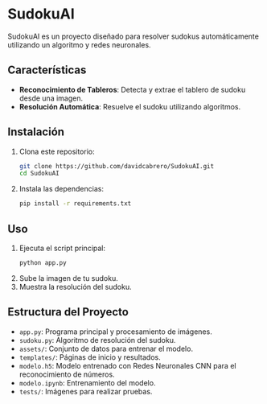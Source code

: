 # SudokuAI

SudokuAI es un proyecto diseñado para resolver sudokus automáticamente utilizando un algoritmo y redes neuronales.

## Características

- **Reconocimiento de Tableros**: Detecta y extrae el tablero de sudoku desde una imagen.
- **Resolución Automática**: Resuelve el sudoku utilizando algoritmos.

## Instalación

1. Clona este repositorio:
     ```bash
     git clone https://github.com/davidcabrero/SudokuAI.git
     cd SudokuAI
     ```
2. Instala las dependencias:
     ```bash
     pip install -r requirements.txt
     ```

## Uso

1. Ejecuta el script principal:
     ```bash
     python app.py
     ```
2. Sube la imagen de tu sudoku.
3. Muestra la resolución del sudoku.

## Estructura del Proyecto

- `app.py`: Programa principal y procesamiento de imágenes.
- `sudoku.py`: Algoritmo de resolución del sudoku.
- `assets/`: Conjunto de datos para entrenar el modelo.
- `templates/`: Páginas de inicio y resultados.
- `modelo.h5`: Modelo entrenado con Redes Neuronales CNN para el reconocimiento de números.
- `modelo.ipynb`: Entrenamiento del modelo.
- `tests/`: Imágenes para realizar pruebas.